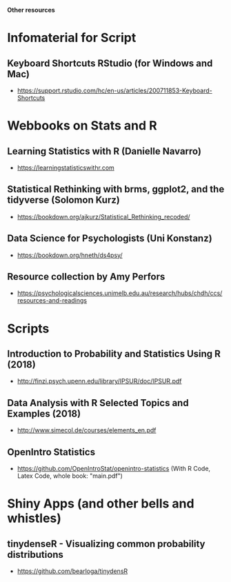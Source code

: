 **Other resources**

# Infomaterial for Script

## Keyboard Shortcuts RStudio (for Windows and Mac)
  - https://support.rstudio.com/hc/en-us/articles/200711853-Keyboard-Shortcuts 

# Webbooks on Stats and R

## Learning Statistics with R (Danielle Navarro)
  - https://learningstatisticswithr.com
  
## Statistical Rethinking with brms, ggplot2, and the tidyverse (Solomon Kurz)
  - https://bookdown.org/ajkurz/Statistical_Rethinking_recoded/

## Data Science for Psychologists (Uni Konstanz)
  - https://bookdown.org/hneth/ds4psy/

## Resource collection by Amy Perfors
  - https://psychologicalsciences.unimelb.edu.au/research/hubs/chdh/ccs/resources-and-readings

# Scripts

## Introduction to Probability and Statistics Using R (2018)
  - http://finzi.psych.upenn.edu/library/IPSUR/doc/IPSUR.pdf
## Data Analysis with R Selected Topics and Examples (2018)
  - http://www.simecol.de/courses/elements_en.pdf
## OpenIntro Statistics
 - https://github.com/OpenIntroStat/openintro-statistics (With R Code, Latex Code, whole book: "main.pdf") 
  
# Shiny Apps (and other bells and whistles)

## tinydenseR - Visualizing common probability distributions
  - https://github.com/bearloga/tinydensR
  

  

